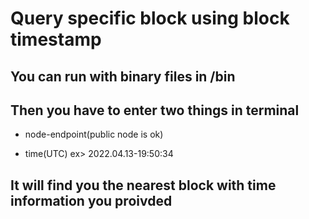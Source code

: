 # Query specific block using block timestamp

## You can run with binary files in /bin

## Then you have to enter two things in terminal

- node-endpoint(public node is ok)

- time(UTC) ex> 2022.04.13-19:50:34

## It will find you the nearest block with time information you proivded
